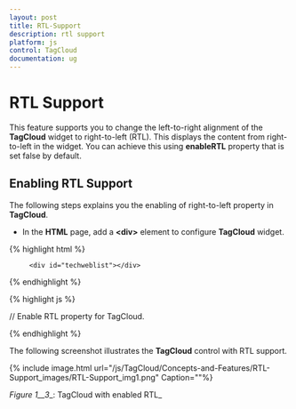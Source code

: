 ```yaml
---
layout: post
title: RTL-Support
description: rtl support
platform: js
control: TagCloud
documentation: ug
---
```


# RTL Support

This feature supports you to change the left-to-right alignment of the **TagCloud** widget to right-to-left (RTL). This displays the content from right-to-left in the widget. You can achieve this using **enableRTL** property that is set false by default.

## Enabling RTL Support

The following steps explains you the enabling of right-to-left property in **TagCloud**.

* In the **HTML** page, add a **&lt;div&gt;** element to configure **TagCloud** widget.

{% highlight html %}

         <div id="techweblist"></div>

{% endhighlight %}

{% highlight js %}


// Enable RTL property for TagCloud.
  <script> 
		 $("#techweblist").ejTagCloud({
               enableRTL:true,
                titleText: "Tech Sites",
                dataSource: websiteCollection
           });
</script>

{% endhighlight %}

The following screenshot illustrates the **TagCloud** control with RTL support.



{% include image.html url="/js/TagCloud/Concepts-and-Features/RTL-Support_images/RTL-Support_img1.png" Caption=""%}

_Figure_ _1__3__: TagCloud with enabled RTL_

